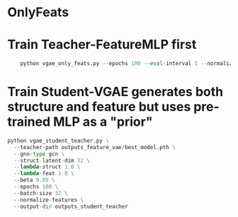 # OnlyFeats


# Train Teacher-FeatureMLP first

```python
    python vgae_only_feats.py --epochs 100 --eval-interval 1 --normalize-features --hidden-dims 256 512 --latent-dim 512 --batch-size 512 --beta 0.1
```


# Train Student-VGAE generates both structure and feature but uses pre-trained MLP as a "prior"

```python
python vgae_student_teacher.py \
  --teacher-path outputs_feature_vae/best_model.pth \
  --gnn-type gcn \
  --struct-latent-dim 32 \
  --lambda-struct 1.0 \
  --lambda-feat 1.0 \
  --beta 0.05 \
  --epochs 100 \
  --batch-size 32 \
  --normalize-features \
  --output-dir outputs_student_teacher
```
